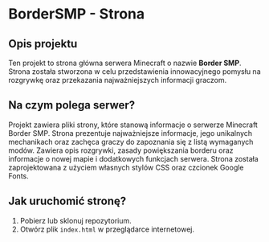# BorderSMP - Strona

## Opis projektu

Ten projekt to strona główna serwera Minecraft o nazwie **Border SMP**. Strona została stworzona w celu przedstawienia innowacyjnego pomysłu na rozgrywkę oraz przekazania najważniejszych informacji graczom.

## Na czym polega serwer?

Projekt zawiera pliki strony, które stanową informacje o serwerze Minecraft Border SMP. Strona prezentuje najważniejsze informacje, jego unikalnych mechanikach oraz zachęca graczy do zapoznania się z listą wymaganych modów. Zawiera opis rozgrywki, zasady powiększania borderu oraz informacje o nowej mapie i dodatkowych funkcjach serwera. Strona została zaprojektowana z użyciem własnych stylów CSS oraz czcionek Google Fonts.

## Jak uruchomić stronę?

1. Pobierz lub sklonuj repozytorium.
2. Otwórz plik `index.html` w przeglądarce internetowej.